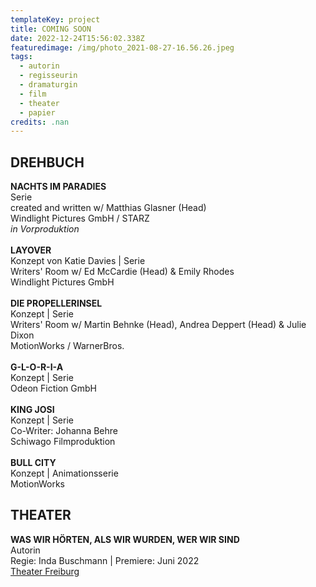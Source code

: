 ```yaml
---
templateKey: project
title: COMING SOON
date: 2022-12-24T15:56:02.338Z
featuredimage: /img/photo_2021-08-27-16.56.26.jpeg
tags:
  - autorin
  - regisseurin
  - dramaturgin
  - film
  - theater
  - papier
credits: .nan
---
```

## **DREHBUCH**

**NACHTS IM PARADIES**\
Serie\
created and written w/ Matthias Glasner (Head) \
Windlight Pictures GmbH / STARZ\
*in Vorproduktion*\
\
**LAYOVER**\
Konzept von Katie Davies | Serie\
Writers' Room w/ Ed McCardie (Head) & Emily Rhodes\
Windlight Pictures GmbH\
\
**DIE PROPELLERINSEL** \
Konzept | Serie\
Writers' Room w/ Martin Behnke (Head), Andrea Deppert (Head) & Julie Dixon \
MotionWorks / WarnerBros.\
\
**G-L-O-R-I-A**\
Konzept | Serie\
Odeon Fiction GmbH \
\
**KING JOSI**\
Konzept | Serie\
Co-Writer: Johanna Behre\
Schiwago Filmproduktion  \
\
**BULL CITY** \
Konzept | Animationsserie \
MotionWorks     

## **THEATER**

**WAS WIR HÖRTEN, ALS WIR WURDEN, WER WIR SIND**\
Autorin \
Regie: Inda Buschmann | Premiere: Juni 2022  \
[Theater Freiburg](https://theater.freiburg.de/de_DE/spielplan/was-wir-hoerten-als-wir-wurden-wer-wir-sin.16986221)